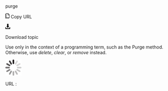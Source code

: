# 

purge

![Copy URL](media/purge/Copy.png)
Copy URL

![Download](media/purge/Download.png)

Download topic

Use only in the context of a programming term, such as the Purge method. Otherwise, use *delete*, *clear*, or *remove* instead. 

![In progress](media/purge/activity-large.gif)

URL :
